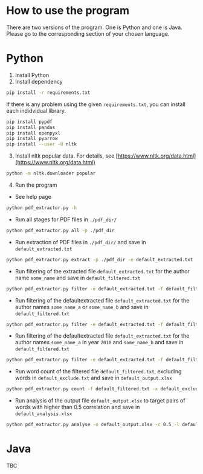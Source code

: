 # How to use the program

There are two versions of the program. One is Python and one is Java. Please go to the corresponding section of your chosen language.

# Python

1. Install Python
2. Install dependency 

```bash
pip install -r requirements.txt
```

If there is any problem using the given `requirements.txt`, you can install each indidvidual library.

```bash
pip install pypdf
pip install pandas
pip install openpyxl
pip install pyarrow
pip install --user -U nltk
```

3. Install nltk popular data. For details, see [https://www.nltk.org/data.html](https://www.nltk.org/data.html)

```bash
python -m nltk.downloader popular
```

4. Run the program

- See help page

```bash
python pdf_extractor.py -h
```

- Run all stages for PDF files in `./pdf_dir/`

```bash
python pdf_extractor.py all -p ./pdf_dir
```

- Run extraction of PDF files in `./pdf_dir/` and save in `default_extracted.txt`

```bash
python pdf_extractor.py extract -p ./pdf_dir -e default_extracted.txt
```

- Run filtering of the extracted file `default_extracted.txt` for the author name `some_name` and save in `default_filtered.txt`

```bash
python pdf_extractor.py filter -e default_extracted.txt -f default_filtered.txt -a some_name
```

- Run filtering of the defaultextracted file `default_extracted.txt` for the author names `some_name_a` or `some_name_b` and save in `default_filtered.txt`

```bash
python pdf_extractor.py filter -e default_extracted.txt -f default_filtered.txt -a some_name_a,some_name_b -op or
```

- Run filtering of the defaultextracted file `default_extracted.txt` for the author names `some_name_a` in year `2010` and `some_name_b` and save in `default_filtered.txt`

```bash
python pdf_extractor.py filter -e default_extracted.txt -f default_filtered.txt -a some_name_a-2010,some_name_b -op and
```

- Run word count of the filtered file `default_filtered.txt`, excluding words in `default_exclude.txt` and save in `default_output.xlsx`

```bash
python pdf_extractor.py count -f default_filtered.txt -x default_exclude.txt -o default_output.xlsx
```

- Run analysis of the output file `default_output.xlsx` to target pairs of words with higher than 0.5 correlation and save in `default_analysis.xlsx`

```bash
python pdf_extractor.py analyse -o default_output.xlsx -c 0.5 -l default_analysis.xlsx
```

# Java

TBC

